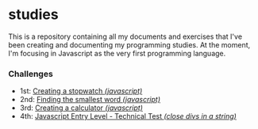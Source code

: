 # studies

This is a repository containing all my documents and exercises that I've been creating and documenting my programming studies. At the moment, I'm focusing in Javascript as the very first programming language.


### Challenges

- 1st: [Creating a stopwatch *(javascript)*](https://github.com/julianosill/studies/tree/master/js-stopwatch)
- 2nd: [Finding the smallest word *(javascript)*](https://github.com/julianosill/studies/tree/master/js-smallestWord)
- 3rd: [Creating a calculator *(javascript)*](https://github.com/julianosill/js-calculator)
- 4th: [Javascript Entry Level - Technical Test *(close divs in a string)*](https://github.com/julianosill/js-clode-divs-test)
